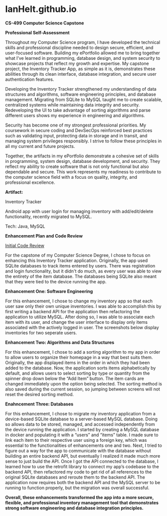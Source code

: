 # IanHelt.github.io

**CS-499 Computer Science Capstone**

**Professional Self-Assessment**

Throughout my Computer Science program, I have developed the technical skills and professional discipline needed to design secure, efficient, and user-focused software. Building my ePortfolio allowed me to bring together what I’ve learned in programming, database design, and system security to showcase projects that reflect my growth and expertise. My capstone project, the Inventory Tracker App, as simple as it is, demonstrates these abilities through its clean interface, database integration, and secure user authentication features.

Developing the Inventory Tracker strengthened my understanding of data structures and algorithms, software engineering principles, and database management. Migrating from SQLite to MySQL taught me to create scalable, centralized systems while maintaining data integrity and security. Redeveloping the UI to take advantage of sorting algorithms and parse different users shows my experience in engineering and algorithms.

Security has become one of my strongest professional priorities. My coursework in secure coding and DevSecOps reinforced best practices such as validating input, protecting data in storage and in transit, and managing system privileges responsibly. I strive to follow these principles in all my current and future projects.

Together, the artifacts in my ePortfolio demonstrate a cohesive set of skills in programming, system design, database development, and security. They reflect my ability to create software that is not only functional but also dependable and secure. This work represents my readiness to contribute to the computer science field with a focus on quality, integrity, and professional excellence.

**Artifact:**

Inventory Tracker

Android app with user login for managing inventory with add/edit/delete functionality, recently migrated to MySQL.

Tech: Java, MySQL

**Enhancement Plan and Code Review**

[Initial Code Review](https://youtu.be/TPt_CZDBrgQ)

For the capstone of my Computer Science Degree, I chose to focus on enhancing this Inventory Tracker application. Originally, the app used SQLite databases to track items entered by users. There was registration and login functionality, but it didn't do much, as every user was able to view the entirety of the item database. The databases being SQLite also meant that they were tied to the device running the app.

**Enhancement One: Software Engineering**

For this enhancement, I chose to change my inventory app so that each user saw only their own unique inventories. I was able to accomplish this by first writing a backend API for the application then refactoring the application to utilize MySQL. After doing so, I was able to associate each item with its user, and change the user interface to display only items associated with the actively logged in user. The screenshots below display inventories for two seperate users.

**Enhancement Two: Algorithms and Data Structures**

For this enhancement, I chose to add a sorting algorithm to my app in order to allow users to organize their homepage in a way that best suits them. Originally, the app displayed items in the order in which they had been added to the database. Now, the application sorts items alphabetically by default, and allows users to select sorting by type or quantity from the spinner drop down below the “Add Item” button. The item cards are changed immediately upon the option being selected. The sorting method is also saved during the current session, so jumping between screens will not reset the desired sorting method.

**Enahncement Three: Databases**

For this enhancement, I chose to migrate my inventory application from a device-based SQLite database to a server-based MySQL database. Doing so allows data to be stored, managed, and accessed independently from the device running the application. I started by creating a MySQL database in docker and populating it with a “users” and “items” table. I made sure to link each item to their respective user using a foreign key, which was essential to the functionalities of enhancements one and two. Next, I tried to figure out a way for the app to communicate with the database without building an entire backend API, but eventually I realized it made much more sense to just build the API. Once I got the API connected to the database, I learned how to use the retrofit library to connect my app’s codebase to the backend API, then refactored my code to get rid of all references to the original SQLite databases and reroute them to the backend API. The application now requires both the backend API and the MySQL server to be running to function properly, but the migration was overall successful.

**Overall, these enhancements transformed the app into a more secure, flexible, and professional inventory management tool that demonstrates strong software engineering and database integration principles.**
